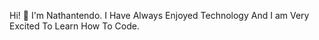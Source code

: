 Hi! 👋
I'm Nathantendo.
I Have Always Enjoyed Technology And I am Very Excited To Learn How To Code.
